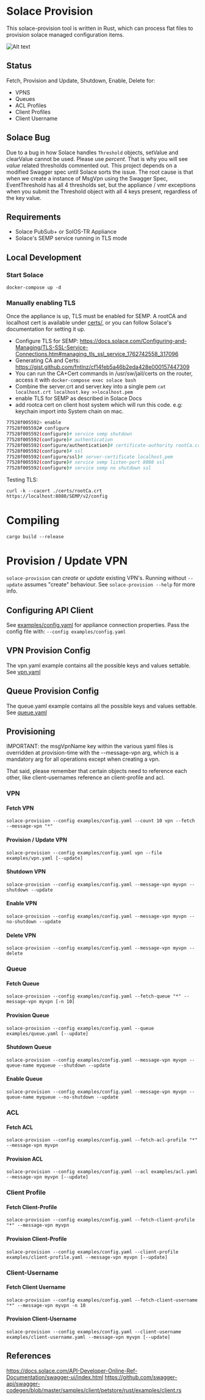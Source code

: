 # Solace Provision

This solace-provision tool is written in Rust, which can process flat files to provision solace managed configuration items.

![Alt text](screenshot.png?raw=true "Title")

## Status

Fetch, Provision and Update, Shutdown, Enable, Delete for:

* VPNS
* Queues
* ACL Profiles
* Client Profiles
* Client Username
    
## Solace Bug

Due to a bug in how Solace handles `Threshold` objects, setValue and clearValue cannot be used. Please use *percent*. 
That is why you will see *value* related thresholds commented out. This project depends on a modified Swagger spec until
Solace sorts the issue. The root cause is that when we create a instance of MsgVpn using the Swagger Spec, EventThreshold has 
all 4 thresholds set, but the appliance / vmr exceptions when you submit the Threshold object with all 4 keys present, 
regardless of the key value.

## Requirements

* Solace PubSub+ or SolOS-TR Appliance
* Solace's SEMP service running in TLS mode

## Local Development

### Start Solace

    docker-compose up -d
    
### Manually enabling TLS
    
Once the appliance is up, TLS must be enabled for SEMP. A rootCA and localhost cert is available under [certs/](certs/), 
or you can follow Solace's documentation for setting it up.

* Configure TLS for SEMP: https://docs.solace.com/Configuring-and-Managing/TLS-SSL-Service-Connections.htm#managing_tls_ssl_service_1762742558_317096
* Generating CA and Certs: https://gist.github.com/fntlnz/cf14feb5a46b2eda428e000157447309
* You can run the CA+Cert commands in /usr/sw/jail/certs on the router, access it with `docker-compose exec solace bash`
* Combine the server.crt and server.key into a single pem `cat localhost.crt localhost.key >>localhost.pem`
* enable TLS for SEMP as described in Solace Docs
* add rootca cert on client host system which will run this code. e.g: keychain import into System chain on mac.


```bash
77528f005592> enable 
77528f005592# configure 
77528f005592(configure)# service semp shutdown
77528f005592(configure)# authentication
77528f005592(configure/authentication)# certificate-authority rootCa.crt
77528f005592(configure)# ssl 
77528f005592(configure/ssl)# server-certificate localhost.pem
77528f005592(configure)# service semp listen-port 8080 ssl
77528f005592(configure)# service semp no shutdown ssl

```


Testing TLS:

    curl -k --cacert ./certs/rootCa.crt https://localhost:8080/SEMP/v2/config 

# Compiling

    cargo build --release

# Provision / Update VPN

`solace-provision` can <i>create</i> or <i>update</i> existing VPN's. Running without `--update` assumes "create" behaviour. 
See `solace-provision --help` for more info.

## Configuring API Client

See [examples/config.yaml](examples/config.yaml) for appliance connection properties. Pass the config file with: `--config examples/config.yaml`

## VPN Provision Config

The vpn.yaml example contains all the possible keys and values settable. 
See [vpn.yaml](examples/vpn.yaml)
    
## Queue Provision Config

The queue.yaml example contains all the possible keys and values settable. 
See [queue.yaml](examples/queue.yaml)
    
## Provisioning

IMPORTANT: the msgVpnName key within the various yaml files is overridden at provision-time with the --message-vpn arg,
which is a mandatory arg for all operations except when creating a vpn.

That said, please remember that certain objects need to reference each other, like client-usernames reference an client-profile and acl.

### VPN

#### Fetch VPN

    solace-provision --config examples/config.yaml --count 10 vpn --fetch --message-vpn "*"

#### Provision / Update VPN

    solace-provision --config examples/config.yaml vpn --file examples/vpn.yaml [--update]

#### Shutdown VPN

    solace-provision --config examples/config.yaml --message-vpn myvpn --shutdown --update
    
#### Enable VPN

    solace-provision --config examples/config.yaml --message-vpn myvpn --no-shutdown --update

#### Delete VPN

    solace-provision --config examples/config.yaml --message-vpn myvpn --delete

### Queue

#### Fetch Queue

    solace-provision --config examples/config.yaml --fetch-queue "*" --message-vpn myvpn [-n 10]

#### Provision Queue

    solace-provision --config examples/config.yaml --queue examples/queue.yaml [--update]

#### Shutdown Queue

    solace-provision --config examples/config.yaml --message-vpn myvpn --queue-name myqueue --shutdown --update
    
#### Enable Queue

    solace-provision --config examples/config.yaml --message-vpn myvpn --queue-name myqueue --no-shutdown --update

### ACL

#### Fetch ACL

    solace-provision --config examples/config.yaml --fetch-acl-profile "*" --message-vpn myvpn

#### Provision ACL

    solace-provision --config examples/config.yaml --acl examples/acl.yaml --message-vpn myvpn [--update]
    
### Client Profile

#### Fetch Client-Profile

    solace-provision --config examples/config.yaml --fetch-client-profile "*" --message-vpn myvpn

#### Provision Client-Profile

    solace-provision --config examples/config.yaml --client-profile examples/client-profile.yaml --message-vpn myvpn [--update]

### Client-Username
    
#### Fetch Client Username

    solace-provision --config examples/config.yaml --fetch-client-username "*" --message-vpn myvpn -n 10  
    
#### Provision Client-Username

    solace-provision --config examples/config.yaml --client-username examples/client-username.yaml --message-vpn myvpn [--update]

## References

https://docs.solace.com/API-Developer-Online-Ref-Documentation/swagger-ui/index.html
https://github.com/swagger-api/swagger-codegen/blob/master/samples/client/petstore/rust/examples/client.rs

